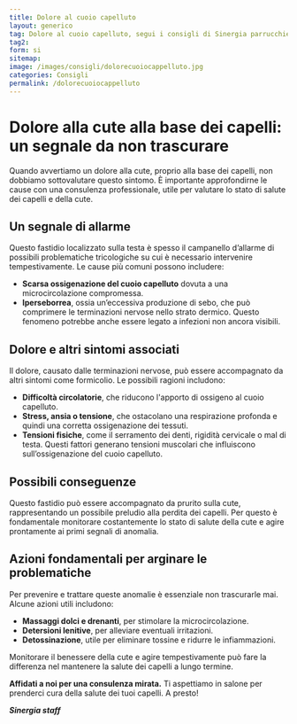 ```yaml
---
title: Dolore al cuoio capelluto
layout: generico
tag: Dolore al cuoio capelluto, segui i consigli di Sinergia parrucchieri a Gonars
tag2:
form: si
sitemap:
image: /images/consigli/dolorecuoiocappelluto.jpg
categories: Consigli
permalink: /dolorecuoiocappelluto
---
```


# Dolore alla cute alla base dei capelli: un segnale da non trascurare

Quando avvertiamo un dolore alla cute, proprio alla base dei capelli, non dobbiamo sottovalutare questo sintomo. È importante approfondirne le cause con una consulenza professionale, utile per valutare lo stato di salute dei capelli e della cute.

## Un segnale di allarme

Questo fastidio localizzato sulla testa è spesso il campanello d’allarme di possibili problematiche tricologiche su cui è necessario intervenire tempestivamente. Le cause più comuni possono includere:

- **Scarsa ossigenazione del cuoio capelluto** dovuta a una microcircolazione compromessa.
- **Iperseborrea**, ossia un’eccessiva produzione di sebo, che può comprimere le terminazioni nervose nello strato dermico. Questo fenomeno potrebbe anche essere legato a infezioni non ancora visibili.

## Dolore e altri sintomi associati

Il dolore, causato dalle terminazioni nervose, può essere accompagnato da altri sintomi come formicolio. Le possibili ragioni includono:

- **Difficoltà circolatorie**, che riducono l'apporto di ossigeno al cuoio capelluto.
- **Stress, ansia o tensione**, che ostacolano una respirazione profonda e quindi una corretta ossigenazione dei tessuti.
- **Tensioni fisiche**, come il serramento dei denti, rigidità cervicale o mal di testa. Questi fattori generano tensioni muscolari che influiscono sull’ossigenazione del cuoio capelluto.

## Possibili conseguenze

Questo fastidio può essere accompagnato da prurito sulla cute, rappresentando un possibile preludio alla perdita dei capelli. Per questo è fondamentale monitorare costantemente lo stato di salute della cute e agire prontamente ai primi segnali di anomalia.

## Azioni fondamentali per arginare le problematiche

Per prevenire e trattare queste anomalie è essenziale non trascurarle mai. Alcune azioni utili includono:

- **Massaggi dolci e drenanti**, per stimolare la microcircolazione.
- **Detersioni lenitive**, per alleviare eventuali irritazioni.
- **Detossinazione**, utile per eliminare tossine e ridurre le infiammazioni.

Monitorare il benessere della cute e agire tempestivamente può fare la differenza nel mantenere la salute dei capelli a lungo termine.

**Affidati a noi per una consulenza mirata.** Ti aspettiamo in salone per prenderci cura della salute dei tuoi capelli. A presto!

***Sinergia staff***
